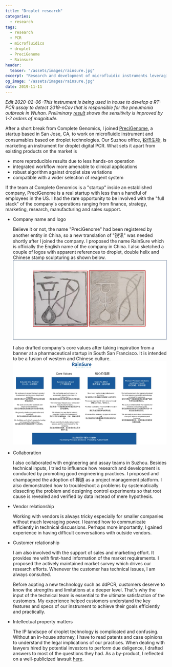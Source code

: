 ```yaml
---
title: "Droplet research"
categories:
  - research
tags:
  - research
  - PCR
  - microfluidics
  - droplet
  - PreciGenome
  - Rainsure
header:
  teaser: "/assets/images/rainsure.jpg"
excerpt: "Research and development of microfluidic instruments leveraging droplet technologies."
og_image: "/assets/images/rainsure.jpg"
date: 2019-11-11
---
```

_Edit 2020-02-06
:This instrument is being used in house to develop a RT-PCR assay to detect 2019-nCov that is responsible for the pneumonia outbreak in Wuhan. Preliminary [result](https://mp.weixin.qq.com/s/jsGcLZBuWVdB2uWpUBaOjw
) shows the sensitivity is improved by 1-2 orders of magnitude._

After a short break from Complete Genomics, I joined [PreciGenome](www.precigenome.com), a startup based in San Jose, CA, to work on microfluidic instrument and consumables based on droplet technologies. Our Suzhou office, [锐讯生物](http://www.rainsurebio.com/), is marketing an instrument for droplet digital PCR. What sets it apart from existing products on the market is
* more reproducible results due to less hands-on operation
* integrated workflow more amenable to clinical applications
* robust algorithm against droplet size variations
* compatible with a wider selection of reagent system

If the team at Complete Genomics is a "startup" inside an established company, PreciGenome is a real startup with less than a handful of employees in the US. I had the rare opportunity to be involved with the "full stack" of the company's operations ranging from finance, strategy, marketing, research, manufacturing and sales support.

* Company name and logo

    Believe it or not, the name "PreciGenome" had been registered by another entity in China, so a new translation of "锐讯" was needed shortly after I joined the company. I proposed the name RainSure which is officially the English name of the company in China. I also sketched a couple of logos with apparent references to droplet, double helix and Chinese stamp sculpturing as shown below.
    ![company core values](/assets/images/rainsure.jpg)

    I also drafted company's core values after taking inspiration from a banner at a pharmaceutical startup in South San Francisco. It is intended to be a fusion of western and Chinese culture.
    ![company core values](/assets/images/rainsure_values.jpg)

* Collaboration 

    I also collaborated with engineering and assay teams in Suzhou. Besides technical inputs, I tried to influence how research and development is conducted by promoting good engineering practices. I proposed and champagned the adoption of 禅道 as a project management platform. I also demonstrated how to troubleshoot a problems by systematically dissecting the problem and designing control experiments so that root cause is revealed and verified by data instead of mere hypothesis.

* Vendor relationship
   
    Working with vendors is always tricky especially for smaller companies without much leveraging power. I learned how to communicate efficiently in technical discussions. Perhaps more importantly, I gained experience in having difficult conversations with outside vendors.

* Customer relationship

    I am also involved with the support of sales and marketing effort. It provides me with first-hand information of the market requirements. I proposed the actively maintained market survey which drives our research efforts. Whenever the customer has technical issues, I am always consulted. 

    Before aopting a new technology such as ddPCR, customers deserve to know the strengths and limitations at a deeper level. That's why the input of the technical team is essential to the ultimate satisfaction of the customers. My experience helped customers understand the key features and specs of our instrument to achieve their goals efficiently and practically. 
 
* Intellectual property matters

    The IP landscpe of droplet technology is complicated and confusing. Without an in-house attorney, I have to read patents and case opinions to understand the legal implications of our practices. When dealing with lawyers hired by potential investors to perform due deligence, I drafted answers to most of the questions they had. As a by-product, I reflected on a well-publicized lawsuit [here](https://medium.com/@yul.liuyu/some-reflections-on-bio-rad-vs-10x-2bf8d1b70368). 
